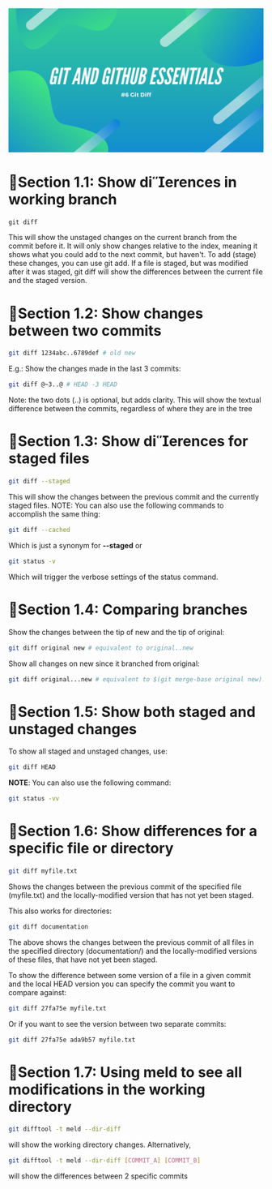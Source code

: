 <img src="./6.png"/>

# 📌Section 1.1: Show dierences in working branch

```git diff```

This will show the unstaged changes on the current branch from the commit before it. It will only show changes
relative to the index, meaning it shows what you could add to the next commit, but haven't. To add (stage) these
changes, you can use git add.
If a file is staged, but was modified after it was staged, git diff will show the differences between the current file
and the staged version.

# 📌Section 1.2: Show changes between two commits

```bash
git diff 1234abc..6789def # old new
```
E.g.: Show the changes made in the last 3 commits:
```bash
git diff @~3..@ # HEAD -3 HEAD
```
Note: the two dots (..) is optional, but adds clarity.
This will show the textual difference between the commits, regardless of where they are in the tree

# 📌Section 1.3: Show dierences for staged files
```bash
git diff --staged
```
This will show the changes between the previous commit and the currently staged files.
NOTE: You can also use the following commands to accomplish the same thing:
```bash
git diff --cached
```
Which is just a synonym for **--staged** or
```bash
git status -v
```
Which will trigger the verbose settings of the status command.

# 📌Section 1.4: Comparing branches

Show the changes between the tip of new and the tip of original:
```bash
git diff original new # equivalent to original..new
```
Show all changes on new since it branched from original:
```bash
git diff original...new # equivalent to $(git merge-base original new)...new
```
# 📌Section 1.5: Show both staged and unstaged changes

To show all staged and unstaged changes, use:
```bash
git diff HEAD
```
**NOTE**: You can also use the following command:
```bash
git status -vv
```

# 📌Section 1.6: Show differences for a specific file or directory
```bash
git diff myfile.txt
```
Shows the changes between the previous commit of the specified file (myfile.txt) and the locally-modified version
that has not yet been staged.

This also works for directories:
```bash
git diff documentation
```

The above shows the changes between the previous commit of all files in the specified directory (documentation/)
and the locally-modified versions of these files, that have not yet been staged.


To show the difference between some version of a file in a given commit and the local HEAD version you can specify
the commit you want to compare against:
```bash
git diff 27fa75e myfile.txt
```

Or if you want to see the version between two separate commits:
```bash
git diff 27fa75e ada9b57 myfile.txt
```

# 📌Section 1.7: Using meld to see all modifications in the working directory

```bash
git difftool -t meld --dir-diff
```
will show the working directory changes. Alternatively,
```bash
git difftool -t meld --dir-diff [COMMIT_A] [COMMIT_B]
```

will show the differences between 2 specific commits
